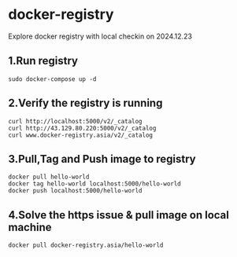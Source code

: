 # docker-registry
Explore docker registry with local checkin on 2024.12.23

## 1.Run registry
```
sudo docker-compose up -d
```

## 2.Verify the registry is running
```
curl http://localhost:5000/v2/_catalog
curl http://43.129.80.220:5000/v2/_catalog
curl www.docker-registry.asia/v2/_catalog
```

## 3.Pull,Tag and Push image to registry
```
docker pull hello-world
docker tag hello-world localhost:5000/hello-world
docker push localhost:5000/hello-world
```

## 4.Solve the https issue & pull image on local machine
```
docker pull docker-registry.asia/hello-world
```